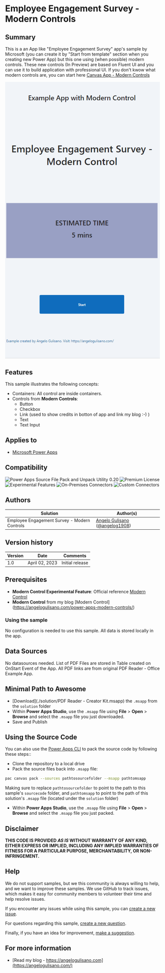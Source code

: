 # Employee Engagement Survey - Modern Controls

## Summary

This is a an App like "Employee Engagement Survey" app's sample by Microsoft (you can create it by "Start from template" section when you creating new Power App) but this one using (when possible) modern controls.
These new controls (In Preview) are based on Fluent UI and you can use it to build application with professional UI.
If you don't kwow what modern controls are, you can start here [Canvas App - Modern Controls](https://powerapps.microsoft.com/en-us/blog/modern-controls-coming-to-canvas-apps/)

![Preview](assets/employee-survey-modern-controls.gif)

## Features

This sample illustrates the following concepts:

* Containers: All control are inside containers.
* Controls from **Modern Controls**:
  - Button
  - Checkbox
  - Link (used to show credits in botton of app and link my blog :-) )
  - Text
  - Text Input

## Applies to

* [Microsoft Power Apps](https://docs.microsoft.com/powerapps/)

## Compatibility

![Power Apps Source File Pack and Unpack Utility 0.20](https://img.shields.io/badge/Packing%20Tool-0.20-green.svg)
![Premium License](https://img.shields.io/badge/Premium%20License-Not%20Required-green.svg "Premium Power Apps license not required")
![Experimental Features](https://img.shields.io/badge/Experimental%20Features-yes-green.svg "Does not rely on experimental features")
![On-Premises Connectors](https://img.shields.io/badge/On--Premises%20Connectors-No-green.svg "Does not use on-premise connectors")
![Custom Connectors](https://img.shields.io/badge/Custom%20Connectors-Not%20Required-green.svg "Does not use custom connectors")

## Authors

Solution|Author(s)
--------|---------
Employee Engagement Survey - Modern Controls | [Angelo Gulisano](https://angelogulisano.com/) ([@angelog1908](https://twitter.com/angelog1908))

## Version history

Version|Date|Comments
-------|----|--------
1.0|April 02, 2023|Initial release

## Prerequisites

* **Modern Control Experimental Feature**: Official reference [Modern Control](https://powerapps.microsoft.com/en-us/blog/modern-controls-coming-to-canvas-apps/)
* **Modern Control** from my blog [Modern Control] (https://angelogulisano.com/power-apps-modern-controls/)

### Using the sample

No configuration is needed to use this sample.  All data is stored locally in the app.

## Data Sources

No datasources needed. List of PDF Files are stored in Table created on OnStart Event of the App. All PDF links are from original PDF Reader - Office Example App.

## Minimal Path to Awesome

* [Download](./solution/PDF Reader - Creator Kit.msapp) the `.msapp` from the `solution` folder
* Within **Power Apps Studio**, use the `.msapp` file using **File** > **Open** > **Browse** and select the `.msapp` file you just downloaded.
* Save and Publish

## Using the Source Code

You can also use the [Power Apps CLI](https://docs.microsoft.com/powerapps/developer/data-platform/powerapps-cli) to pack the source code by following these steps::

* Clone the repository to a local drive
* Pack the source files back into `.msapp` file:
  
```bash
pac canvas pack --sources pathtosourcefolder --msapp pathtomsapp
```

Making sure to replace `pathtosourcefolder` to point to the path to this sample's `sourcecode` folder, and `pathtomsapp` to point to the path of this solution's `.msapp` file (located under the `solution` folder)

* Within **Power Apps Studio**, use the `.msapp` file using **File** > **Open** > **Browse** and select the `.msapp` file you just packed.

## Disclaimer

**THIS CODE IS PROVIDED *AS IS* WITHOUT WARRANTY OF ANY KIND, EITHER EXPRESS OR IMPLIED, INCLUDING ANY IMPLIED WARRANTIES OF FITNESS FOR A PARTICULAR PURPOSE, MERCHANTABILITY, OR NON-INFRINGEMENT.**

## Help

We do not support samples, but we this community is always willing to help, and we want to improve these samples. We use GitHub to track issues, which makes it easy for  community members to volunteer their time and help resolve issues.

If you encounter any issues while using this sample, you can [create a new issue](https://github.com/pnp/powerapps-samples/issues/new?assignees=&labels=Needs%3A+Triage+%3Amag%3A%2Ctype%3Abug-suspected&template=bug-report.yml&sample=Employee-Engagement-Survey-Modern-Controls&authors=@angelogulisano&title=Employee-Engagement-Survey-Modern-Controls).

For questions regarding this sample, [create a new question](https://github.com/pnp/powerapps-samples/issues/new?assignees=&labels=Needs%3A+Triage+%3Amag%3A%2Ctype%3Abug-suspected&template=question.yml&sample=Employee-Engagement-Survey-Modern-Controls&authors=@angelogulisano&title=Employee-Engagement-Survey-Modern-Controls).

Finally, if you have an idea for improvement, [make a suggestion](https://github.com/pnp/powerapps-samples/issues/new?assignees=&labels=Needs%3A+Triage+%3Amag%3A%2Ctype%3Abug-suspected&template=suggestion.yml&sample=Employee-Engagement-Survey-Modern-Controls&authors=@angelogulisano&title=Employee-Engagement-Survey-Modern-Controls).

## For more information

* [Read my blog - https://angelogulisano.com](https://angelogulisano.com/)
